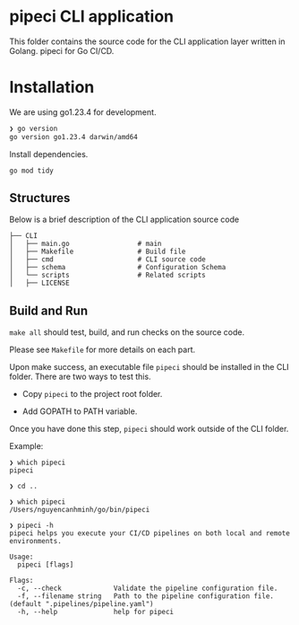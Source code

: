 # pipeci CLI application

This folder contains the source code for the CLI application layer written in Golang. pipeci for Go CI/CD.

# Installation

We are using go1.23.4 for development.

```zsh
❯ go version
go version go1.23.4 darwin/amd64
```

Install dependencies.

```
go mod tidy
```

## Structures

Below is a brief description of the CLI application source code

```
├── CLI
│   ├── main.go                 # main
│   ├── Makefile                # Build file
│   ├── cmd                     # CLI source code
│   ├── schema                  # Configuration Schema
│   └── scripts                 # Related scripts
│   ├── LICENSE
```

## Build and Run

`make all` should test, build, and run checks on the source code.

Please see `Makefile` for more details on each part.

Upon make success, an executable file `pipeci` should be installed in the CLI folder. There are two ways to test this.

- Copy `pipeci` to the project root folder.

- Add GOPATH to PATH variable.

Once you have done this step, `pipeci` should work outside of the CLI folder.

Example:

```
❯ which pipeci
pipeci

❯ cd ..

❯ which pipeci
/Users/nguyencanhminh/go/bin/pipeci

❯ pipeci -h
pipeci helps you execute your CI/CD pipelines on both local and remote environments.

Usage:
  pipeci [flags]

Flags:
  -c, --check             Validate the pipeline configuration file.
  -f, --filename string   Path to the pipeline configuration file. (default ".pipelines/pipeline.yaml")
  -h, --help              help for pipeci

```
